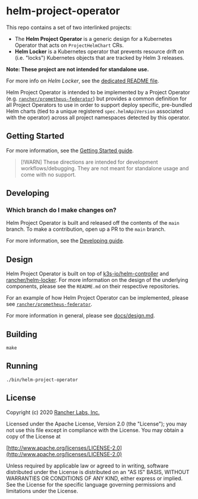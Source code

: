 helm-project-operator
========

This repo contains a set of two interlinked projects:

- The **Helm Project Operator** is a generic design for a Kubernetes Operator that acts on `ProjectHelmChart` CRs.
- **Helm Locker** is a Kubernetes operator that prevents resource drift on (i.e. "locks") Kubernetes objects that are tracked by Helm 3 releases.

**Note: These project are not intended for standalone use.** 

For more info on _Helm Locker_, see the [dedicated README file](../helm-locker/README.md).

Helm Project Operator is intended to be implemented by a Project Operator (e.g. [`rancher/prometheus-federator`](https://github.com/rancher/prometheus-federator)) but provides a common definition for all Project Operators to use in order to support deploy specific, pre-bundled Helm charts (tied to a unique registered `spec.helmApiVersion` associated with the operator) across all project namespaces detected by this operator.

## Getting Started

For more information, see the [Getting Started guide](../../docs/helm-project-operator/gettingstarted.md).

> [!WARN]
> These directions are intended for development workflows/debugging.
> They are not meant for standalone usage and come with no support.


## Developing

### Which branch do I make changes on?

Helm Project Operator is built and released off the contents of the `main` branch. To make a contribution, open up a PR to the `main` branch.

For more information, see the [Developing guide](../../docs/helm-project-operator/developing.md).

## Design

Helm Project Operator is built on top of [k3s-io/helm-controller](https://github.com/k3s-io/helm-controller) and [rancher/helm-locker](https://github.com/rancher/prometheus-federator/tree/main/internal/helm-locker). For more information on the design of the underlying components, please see the `README.md` on their respective repositories.

For an example of how Helm Project Operator can be implemented, please see [`rancher/prometheus-federator`](https://github.com/rancher/prometheus-federator).

For more information in general, please see [docs/design.md](../../docs/helm-project-operator/design.md).

## Building

`make`

## Running

`./bin/helm-project-operator`

## License
Copyright (c) 2020 [Rancher Labs, Inc.](http://rancher.com)

Licensed under the Apache License, Version 2.0 (the "License");
you may not use this file except in compliance with the License.
You may obtain a copy of the License at

[http://www.apache.org/licenses/LICENSE-2.0](http://www.apache.org/licenses/LICENSE-2.0)

Unless required by applicable law or agreed to in writing, software
distributed under the License is distributed on an "AS IS" BASIS,
WITHOUT WARRANTIES OR CONDITIONS OF ANY KIND, either express or implied.
See the License for the specific language governing permissions and
limitations under the License.
